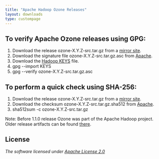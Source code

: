 ```yaml
---
title: "Apache Hadoop Ozone Releases"
layout: downloads
type: custompage
---
```

<!---
  Licensed under the Apache License, Version 2.0 (the "License");
  you may not use this file except in compliance with the License.
  You may obtain a copy of the License at

   http://www.apache.org/licenses/LICENSE-2.0

  Unless required by applicable law or agreed to in writing, software
  distributed under the License is distributed on an "AS IS" BASIS,
  WITHOUT WARRANTIES OR CONDITIONS OF ANY KIND, either express or implied.
  See the License for the specific language governing permissions and
  limitations under the License. See accompanying LICENSE file.
-->

## To verify Apache Ozone releases using GPG:

1.  Download the release ozone-X.Y.Z-src.tar.gz from a [mirror
    site](https://www.apache.org/dyn/closer.cgi/ozone).
2.  Download the signature file ozone-X.Y.Z-src.tar.gz.asc from
    [Apache](https://dist.apache.org/repos/dist/release/ozone/).
3.  Download the [Hadoop
    KEYS](https://dist.apache.org/repos/dist/release/ozone/KEYS)
    file.
4.  gpg --import KEYS
5.  gpg --verify ozone-X.Y.Z-src.tar.gz.asc

## To perform a quick check using SHA-256:

1.  Download the release ozone-X.Y.Z-src.tar.gz from a [mirror
    site](https://www.apache.org/dyn/closer.cgi/hadoop/ozone).
2.  Download the checksum ozone-X.Y.Z-src.tar.gz.sha512 from
    [Apache](https://dist.apache.org/repos/dist/release/hadoop/ozone/).
3.  sha512sum -c ozone-X.Y.Z-src.tar.gz

Note: Before 1.1.0 release Ozone was part of the Apache Hadoop project. Older release artifacts can be found [there](https://archive.apache.org/dist/hadoop/ozone/).

## License

_The software licensed under [Apache License 2.0](http://www.apache.org/licenses/LICENSE-2.0)_
